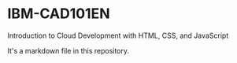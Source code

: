 # IBM-CAD101EN

Introduction to Cloud Development with HTML, CSS, and JavaScript

It's a markdown file in this repository.
